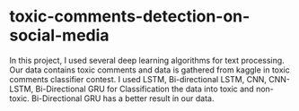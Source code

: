 # toxic-comments-detection-on-social-media
In this project, I used several deep learning algorithms for text processing. Our data contains toxic comments and data is gathered from kaggle in toxic comments classifier
contest. I used LSTM, Bi-directional LSTM, CNN, CNN-LSTM, Bi-Directional GRU for Classification the data into toxic and non-toxic. Bi-Directional GRU has a better result in our data.
